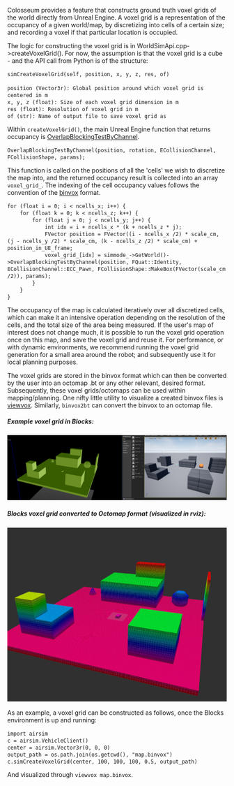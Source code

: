Colosseum provides a feature that constructs ground truth voxel grids of the world directly from Unreal Engine. A voxel grid is a representation of the occupancy of a given world/map, by discretizing into cells of a certain size; and recording a voxel if that particular location is occupied. 

The logic for constructing the voxel grid is in WorldSimApi.cpp->createVoxelGrid(). For now, the assumption is that the voxel grid is a cube - and the API call from Python is of the structure:

```
simCreateVoxelGrid(self, position, x, y, z, res, of)

position (Vector3r): Global position around which voxel grid is centered in m
x, y, z (float): Size of each voxel grid dimension in m
res (float): Resolution of voxel grid in m
of (str): Name of output file to save voxel grid as
```

Within `createVoxelGrid()`, the main Unreal Engine function that returns occupancy is [OverlapBlockingTestByChannel](https://docs.unrealengine.com/en-US/API/Runtime/Engine/Engine/UWorld/OverlapBlockingTestByChannel/index.html).

```
OverlapBlockingTestByChannel(position, rotation, ECollisionChannel, FCollisionShape, params);
```

This function is called on the positions of all the 'cells' we wish to discretize the map into, and the returned occupancy result is collected into an array `voxel_grid_`. The indexing of the cell occupancy values follows the convention of the [binvox](https://www.patrickmin.com/binvox/binvox.html) format. 

```
for (float i = 0; i < ncells_x; i++) {
    for (float k = 0; k < ncells_z; k++) {
        for (float j = 0; j < ncells_y; j++) {
            int idx = i + ncells_x * (k + ncells_z * j);
            FVector position = FVector((i - ncells_x /2) * scale_cm, (j - ncells_y /2) * scale_cm, (k - ncells_z /2) * scale_cm) + position_in_UE_frame;
            voxel_grid_[idx] = simmode_->GetWorld()->OverlapBlockingTestByChannel(position, FQuat::Identity, ECollisionChannel::ECC_Pawn, FCollisionShape::MakeBox(FVector(scale_cm /2)), params);
        }
    }
}
```

The occupancy of the map is calculated iteratively over all discretized cells, which can make it an intensive operation depending on the resolution of the cells, and the total size of the area being measured. If the user's map of interest does not change much, it is possible to run the voxel grid operation once on this map, and save the voxel grid and reuse it. For performance, or with dynamic environments, we recommend running the voxel grid generation for a small area around the robot; and subsequently use it for local planning purposes.


The voxel grids are stored in the binvox format which can then be converted by the user into an octomap .bt or any other relevant, desired format. Subsequently, these voxel grids/octomaps can be used within mapping/planning. One nifty little utility to visualize a created binvox files is [viewvox](https://www.patrickmin.com/viewvox/). Similarly, `binvox2bt` can convert the binvox to an octomap file.

##### Example voxel grid in Blocks:
![image](images/voxel_grid.png)

##### Blocks voxel grid converted to Octomap format (visualized in rviz):
![image](images/octomap.png)

As an example, a voxel grid can be constructed as follows, once the Blocks environment is up and running:

```
import airsim
c = airsim.VehicleClient()
center = airsim.Vector3r(0, 0, 0)
output_path = os.path.join(os.getcwd(), "map.binvox")
c.simCreateVoxelGrid(center, 100, 100, 100, 0.5, output_path)
```

And visualized through `viewvox map.binvox`.
